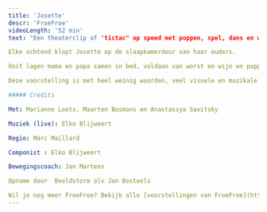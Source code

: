 ```yaml
---
title: 'Josette'
descr: 'FroeFroe'
videoLength: '52 min'
text: "Een theaterclip of "tictac" op speed met poppen, spel, dans en weinig woorden. In zijn wereldvermaarde absurdistische stijl pende Ionesco ooit “4 verhalen voor Josette” neer. Ionesco zou deze voorstelling de max vinden, grappig absurd en schoon. Een voorstelling voor jong en oud. Volgens Ruy Vidal de ideale stimulans om kinderen te wapenen tegen al het boerenbedrog, misleidende valstrikken en geheimhoudingen in naam van het gezond verstand!

Elke ochtend klopt Josette op de slaapkamerdeur van haar ouders.

Ooit lagen mama en papa samen in bed, voldaan van worst en wijn en poppenkastbezoek. Nu niet meer. Papa en Mama wonen elk in hun huis en Josette in allebei. Over Josette die keigraag danseres wil worden, over soep maken, autorijden, varkens en vooral poezen, maar ook over mama die prachtige versjes verzint en papa die een babysit wil.

Deze voorstelling is met heel weinig woorden, veel visuele en muzikale drive gemaakt om jonge toeschouwers vanuit heel de wereld te kunnen boeien. Voor groot en klein publiek vanaf 4 jaar.

##### Credits

Met: Marianne Loots, Maarten Bosmans en Anastassya Savitsky

Muziek (live): Elko Blijweert  

Regie: Marc Maillard  

Componist : Elko Blijweert  

Bewegingscoach: Jan Martens

Opname door  Beeldstorm olv Jan Bosteels

Wil je nog meer FroeFroe? Bekijk alle [voorstellingen van FroeFroe](https://vimeopro.com/janbosteels/theater-froe-froe)"
---
```

